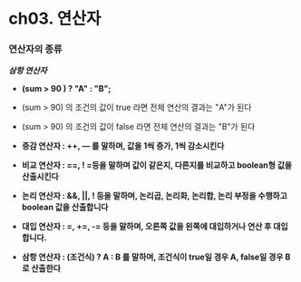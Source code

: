 # ch03. 연산자

### 연산자의 종류


***삼항 연산자*** 

- **(sum > 90 ) ? "A" : "B";**

- (sum > 90) 의 조건의 값이  true 라면 전체 연산의 결과는 "A"가 된다

- (sum > 90) 의 조건의 값이  false 라면 전체 연산의 결과는 "B"가 된다


- **증감 연산자 :  ++, — 를 말하며, 값을 1씩 증가, 1씩 감소시킨다**
- **비교 연산자 : ==, ! =등을 말하며 값이 같은지, 다른지를 비교하고 boolean형 값을 산출시킨다**
- **논리 연산자 : &&, ||, ! 등을 말하며, 논리곱, 논리화, 논리합, 논리 부정을 수행하고 boolean 값을 산출합니다**
- **대입 연산자 : =, +=, -= 등을 말하며, 오른쪽 값을 왼쪽에 대입하거나 연산 후 대입합니다.**
- **삼항 연산자 : (조건식) ?  A : B 를 말하며, 조건식이 true일 경우 A, false일 경우 B로 산출한다**
